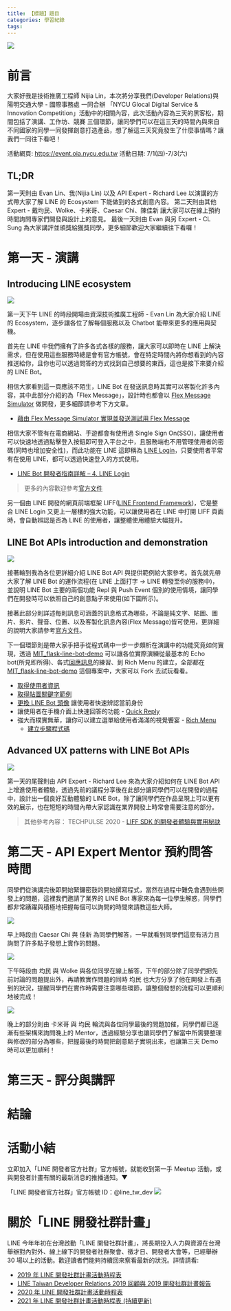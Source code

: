 ```yaml
---
title: 【標題】題目
categories: 學習紀錄
tags:
---
```


<style>
  section.compact {
    font-size: 150%  
  }
  img[alt~="center"] {
    display: block;
    margin: 0 auto;
  }
</style>

![](https://nijialin.com/images/2021/)

# 前言

大家好我是技術推廣工程師 Nijia Lin，本次將分享我們(Developer Relations)與陽明交通大學 - 國際事務處 一同合辦 「NYCU Glocal Digital Service & Innovation Competition」活動中的相關內容，此次活動內容為三天的黑客松，期間包括了演講、工作坊、競賽 三個環節，讓同學們可以在這三天的時間內與來自不同國家的同學一同發揮創意打造產品，想了解這三天究竟發生了什麼事情嗎？讓我們一同往下看吧！

活動網頁: https://event.oia.nycu.edu.tw
活動日期: 7/1(四)-7/3(六)

## TL;DR

第一天則由 Evan Lin、我(Nijia Lin) 以及 API Expert - Richard Lee 以演講的方式帶大家了解 LINE 的 Ecosystem 下能做到的各式創意內容。
第二天則由其他 Expert - 戴均民、Wolke、卡米哥、Caesar Chi、陳佳新 讓大家可以在線上預約時間詢問專家們開發與設計上的意見。
最後一天則由 Evan 與另 Expert - CL Sung 為大家講評並頒獎給獲獎同學，更多細節歡迎大家繼續往下看囉！

<!-- more -->

# 第一天 - 演講

## Introducing LINE ecosystem

![](https://nijialin.com/images/2021/nycu-hackathon/4.jpg)

第一天下午 LINE 的時段開場由資深技術推廣工程師 - Evan Lin 為大家介紹 LINE 的 Ecosystem，逐步讓各位了解每個服務以及 Chatbot 能帶來更多的應用與契機。

<script async class="speakerdeck-embed" data-slide="6" data-id="f36fefb084774a8e904c3593ddc55fe0" data-ratio="1.77777777777778" src="//speakerdeck.com/assets/embed.js"></script>

首先在 LINE 中我們擁有了許多各式各樣的服務，讓大家可以即時在 LINE 上解決需求，但在使用這些服務時總是會有官方帳號，會在特定時間內將你想看到的內容推送給你，且你也可以透過問答的方式找到自己想要的東西，這也是接下來要介紹的 LINE Bot。

<script async class="speakerdeck-embed" data-slide="12" data-id="f36fefb084774a8e904c3593ddc55fe0" data-ratio="1.77777777777778" src="//speakerdeck.com/assets/embed.js"></script>

相信大家看到這一頁應該不陌生，LINE Bot 在發送訊息時其實可以客製化許多內容，其中此部分介紹的為「Flex Message」，設計時也都會以 [Flex Message Simulator](https://developers.line.biz/flex-simulator) 做開發，更多細節請參考下方文章。

- [藉由 Flex Message Simulator 實現並發送測試用 Flex Message](https://engineering.linecorp.com/zh-hant/blog/how-to-send-flex-message-on-simulator/)

<script async class="speakerdeck-embed" data-slide="18" data-id="f36fefb084774a8e904c3593ddc55fe0" data-ratio="1.77777777777778" src="//speakerdeck.com/assets/embed.js"></script>

相信大家不管有在電商網站、手遊都會有使用過 Single Sign On(SSO)，讓使用者可以快速地透過點擊登入按鈕即可登入平台之中，且服務端也不用管理使用者的密碼(同時也增加安全性)，而此功能在 LINE 這即稱為 [LINE Login](https://developers.line.biz/zh-hant/docs/line-login/getting-started/)，只要使用者平常有在使用 LINE，都可以透過快速登入的方式使用。

- [LINE Bot 開發者指南詳解 – 4. LINE Login](https://engineering.linecorp.com/zh-hant/blog/line-bot-guideline-4/)

> 更多的內容歡迎參考[官方文件](https://developers.line.biz/zh-hant/docs/line-login/getting-started/)

<script async class="speakerdeck-embed" data-slide="21" data-id="f36fefb084774a8e904c3593ddc55fe0" data-ratio="1.77777777777778" src="//speakerdeck.com/assets/embed.js"></script>

另一個由 LINE 開發的網頁前端框架 LIFF([LINE Frontend Framework](https://developers.line.biz/en/docs/liff/overview/))，它是整合 LINE Login 又更上一層樓的強大功能，可以讓使用者在 LINE 中打開 LIFF 頁面時，會自動辨認是否為 LINE 的使用者，讓整體使用體驗大幅提升。

## LINE Bot APIs introduction and demonstration

![](https://nijialin.com/images/2021/nycu-hackathon/2021_0.7.1_210703.jpg)

<script async class="speakerdeck-embed" data-slide="5" data-id="7ae54be5df744f079c10e5c7348dadd5" data-ratio="1.77777777777778" src="//speakerdeck.com/assets/embed.js"></script>

接著輪到我為各位更詳細介紹 LINE Bot API 與提供範例給大家參考。首先就先帶大家了解 LINE Bot 的運作流程(在 LINE 上面打字 -> LINE 轉發至你的服務中)，並說明 LINE Bot 主要的兩個功能 Repl 與 Push Event 個別的使用情境，讓同學們在開發時可以依照自己的創意點子來使用(如下圖所示)。

<script async class="speakerdeck-embed" data-slide="12" data-id="7ae54be5df744f079c10e5c7348dadd5" data-ratio="1.77777777777778" src="//speakerdeck.com/assets/embed.js"></script>

<script async class="speakerdeck-embed" data-slide="13" data-id="7ae54be5df744f079c10e5c7348dadd5" data-ratio="1.77777777777778" src="//speakerdeck.com/assets/embed.js"></script>

接著此部分則詳述每則訊息可涵蓋的訊息格式為哪些，不論是純文字、貼圖、圖片、影片、聲音、位置、以及客製化訊息內容(Flex Message)皆可使用，更詳細的說明大家請參考[官方文件](https://developers.line.biz/en/docs/messaging-api/sending-messages/#methods-of-sending-message)。

下一個環節則是帶大家手把手從程式碼中一步一步頗析在演講中的功能究竟如何實現，透過 [MIT_flask-line-bot-demo](https://github.com/louis70109/MIT_flask-line-bot-demo) 可以讓各位實際演練從最基本的 Echo bot(所見即所得)、各式[回應訊息](https://github.com/louis70109/MIT_flask-line-bot-demo/blob/master/reply_message/reply_event_bot.py)的練習、到 Rich Menu 的建立，全部都在 [MIT_flask-line-bot-demo](https://github.com/louis70109/MIT_flask-line-bot-demo) 這個專案中，大家可以 Fork 去試玩看看。

- [取得使用者資訊](https://developers.line.biz/en/reference/messaging-api/#get-profile)
- [取得貼圖關鍵字範例](https://github.com/louis70109/MIT_flask-line-bot-demo/blob/master/reply_message/sticker_keywords.py)
- [更換 LINE Bot 頭像](https://developers.line.biz/en/docs/messaging-api/icon-nickname-switch/#specifying-icon-and-display-name) 讓使用者快速辨認當前身份
- 讓使用者在手機介面上快速回答的功能 - [Quick Reply](https://github.com/louis70109/MIT_flask-line-bot-demo/blob/master/reply_message/quick_reply_echo_bot.py)
- 強大而樸實無華，讓你可以建立選單給使用者滿滿的視覺饗宴 - [Rich Menu](https://developers.line.biz/en/docs/messaging-api/using-rich-menus/)
  - [建立步驟程式碼](https://github.com/louis70109/MIT_flask-line-bot-demo/tree/master/richmenu)

<script async class="speakerdeck-embed" data-slide="31" data-id="7ae54be5df744f079c10e5c7348dadd5" data-ratio="1.77777777777778" src="//speakerdeck.com/assets/embed.js"></script>

## Advanced UX patterns with LINE Bot APIs

![](https://nijialin.com/images/2021/nycu-hackathon/cd3f91f975efca3489160ca15c1c72a7b_29947608_210703_2.jpg)

第一天的尾聲則由 API Expert - Richard Lee 來為大家介紹如何在 LINE Bot API 上增進使用者體驗，透過先前的議程分享後在此部分讓同學們可以在開發的過程中，設計出一個良好互動體驗的 LINE Bot，除了讓同學們在作品呈現上可以更有效的展示，也在短短的時間內帶大家認識在業界開發上時常會需要注意的部分。

> 其他參考內容： TECHPULSE 2020 - [LIFF SDK 的開發者體驗與實用秘訣](https://youtu.be/TkSkaCP3gAY?t=1722)

# 第二天 - API Expert Mentor 預約問答時間

同學們從演講完後即開始緊鑼密鼓的開始撰寫程式，當然在過程中難免會遇到些開發上的問題，這裡我們邀請了業界的 LINE Bot 專家來為每一位學生解惑，同學們都非常踴躍與積極地把握每個可以詢問的時間來請教這些大師。

![](https://nijialin.com/images/2021/nycu-hackathon/2021_0.7.1_210703.jpg)

早上時段由 Caesar Chi 與 佳新 為同學們解答，一早就看到同學們這麼有活力且詢問了許多點子發想上實作的問題。

![](https://nijialin.com/images/2021/nycu-hackathon/cd3f91f975efca3489160ca15c1c72a7b_29947608_210703_1.jpg)

下午時段由 均民 與 Wolke 與各位同學在線上解答，下午的部分除了同學們把先前討論的問題提出外，再請教實作問題的同時 均民 也大方分享了他在開發上有遇到的狀況，提醒同學們在實作時需要注意哪些環節，讓整個發想的流程可以更順利地被完成！

![](https://nijialin.com/images/2021/nycu-hackathon/cd3f91f975efca3489160ca15c1c72a7b_29947608_210703.jpg)

晚上的部分則由 卡米哥 與 均民 輪流與各位同學最後的問題加催，同學們都已逐漸有些架構來詢問晚上的 Mentor，透過經驗分享也讓同學們了解當中所需要整理與修改的部分為哪些，把握最後的時間把創意點子實現出來，也讓第三天 Demo 時可以更加順利！

# 第三天 - 評分與講評

# 結論

# 活動小結

立即加入「LINE 開發者官方社群」官方帳號，就能收到第一手 Meetup 活動，或與開發者計畫有關的最新消息的推播通知。▼

「LINE 開發者官方社群」官方帳號 ID：@line_tw_dev
![](https://www.evanlin.com/images/2020/line-tw-dev-qr.png)

# 關於「LINE 開發社群計畫」

LINE 今年年初在台灣啟動「LINE 開發社群計畫」，將長期投入人力與資源在台灣舉辦對內對外、線上線下的開發者社群聚會、徵才日、開發者大會等，已經舉辦 30 場以上的活動。歡迎讀者們能夠持續回來察看最新的狀況。詳情請看:

- [2019 年 LINE 開發社群計畫活動時程表](https://engineering.linecorp.com/zh-hant/blog/line-taiwan-developer-relations-2019-plan/)
- [LINE Taiwan Developer Relations 2019 回顧與 2019 開發社群計畫報告](https://engineering.linecorp.com/zh-hant/blog/line-taiwan-developer-relations-2019/)
- [2020 年 LINE 開發社群計畫活動時程表](https://engineering.linecorp.com/zh-hant/blog/2020-line-tw-devrel/)
- [2021 年 LINE 開發社群計畫活動時程表 (持續更新)](https://engineering.linecorp.com/zh-hant/blog/2021-line-tw-devrel/)
